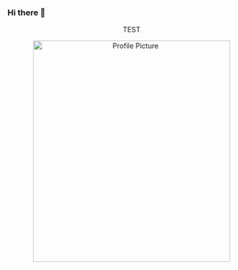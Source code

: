 ### Hi there 👋
<div style="text-align:center;">
  <p>TEST</p>
<img width="400px" height="450px" src="https://scontent.fsac1-2.fna.fbcdn.net/v/t1.6435-9/37818305_10157538126907388_1920120959956680704_n.jpg?_nc_cat=105&ccb=1-3&_nc_sid=84a396&_nc_ohc=sIV-tPfXU3gAX-sMcXy&_nc_ht=scontent.fsac1-2.fna&oh=5c6ba6a79f1a8a178f143bb00fa1dbff&oe=60C51919" alt="Profile Picture"/>
<div>
<!--
**Robert-Lark/Robert-Lark** is a ✨ _special_ ✨ repository because its `README.md` (this file) appears on your GitHub profile.

Here are some ideas to get you started:

- 🔭 I’m currently working on ...
- 🌱 I’m currently learning ...
- 👯 I’m looking to collaborate on ...
- 🤔 I’m looking for help with ...
- 💬 Ask me about ...
- 📫 How to reach me: ...
- 😄 Pronouns: ...
- ⚡ Fun fact: ...
-->
